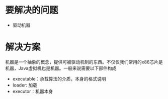 # 要解决的问题

* 驱动机器

# 解决方案

机器是一个抽象的概念，提供可被驱动机制的东西。不仅仅我们常用的x86芯片是机器，Java虚拟机也是机器。一般来说需要以下部件构成

* executable：承载算法的介质，本身的格式说明
* loader: 加载
* executor：机器本身